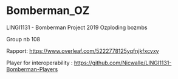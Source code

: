 # Bomberman_OZ


LINGI1131 - Bomberman Project 2019 Ozploding bozmbs

Group nb 108

Rapport: 
https://www.overleaf.com/5222778125yqfnjkfxcvxy

Player for interoperability :
https://github.com/Nicwalle/LINGI1131-Bomberman-Players
